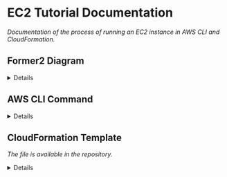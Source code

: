 # EC2 Tutorial Documentation
*Documentation of the process of running an EC2 instance in AWS CLI and CloudFormation.*

## Former2 Diagram
<details>
    
![Diagram](https://github.com/SkyOfSteel/EC2_Tutorial_Documentation/blob/main/EC2%20Tutorial%20Instance.png "Former2 Diagram")

The code to add an image link from the repo is:

```
![Diagram](https://github.com/SkyOfSteel/EC2_Tutorial_Documentation/blob/main/EC2%20Tutorial%20Instance.png "Former2 Diagram")
```
Shorter alternative if the image is in the main branch of the same repository:

```
![Diagram](EC2%20Tutorial%20Instance.png)
```
</details>

## AWS CLI Command
<details>

```    
aws ec2 run-instances --image-id ami-0453898e98046c639 --count 1 --instance-type t2.micro --key-name "EC2 Tutorial" --security-group-ids sg-0588aaba70932e8b6 --subnet-id subnet-0d8164236d978a1e5
```
```
aws ec2 create-tags --resources i-06eab29402aaf2854 --tags Key=Name,Value=Test-Instance,Key=Description,Value="This is a test instance."
```

Where **--image-id** is the standard ID for Amazon's own Amazon Linux 2 AMI.

My AWS Configure default region is different from the region where the instance was created, so an additional command is required to list it in the console.

```
aws --region us-east-1 ec2 describe-instances
```
    
</details>

## CloudFormation Template
*The file is available in the repository.*
<details>

```
AWSTemplateFormatVersion: "2010-09-09"
Metadata:
    Generator: "former2"
Description: ""
Resources:
    EC2Instance:
        Type: "AWS::EC2::Instance"
        Properties:
            ImageId: "ami-0453898e98046c639"
            InstanceType: "t2.micro"
            KeyName: "EC2 Tutorial"
            AvailabilityZone: !Sub "${AWS::Region}d"
            Tenancy: "default"
            SubnetId: "subnet-0d8164236d978a1e5"
            EbsOptimized: false
            SecurityGroupIds: 
              - "sg-0588aaba70932e8b6"
            SourceDestCheck: true
            BlockDeviceMappings: 
              - 
                DeviceName: "/dev/xvda"
                Ebs: 
                    Encrypted: false
                    VolumeSize: 8
                    SnapshotId: "snap-05e7955c47c599709"
                    VolumeType: "gp2"
                    DeleteOnTermination: true
            UserData: "IyEvYmluL2Jhc2gKIyBVc2UgdGhpcyBmb3IgeW91ciB1c2VyIGRhdGEgKHNjcmlwdCBmcm9tIHRvcCB0byBib3R0b20pCiMgaW5zdGFsbCBodHRwZCAoTGludXggMiB2ZXJzaW9uKQp5dW0gdXBkYXRlIC15Cnl1bSBpbnN0YWxsIC15IGh0dHBkCnN5c3RlbWN0bCBzdGFydCBodHRwZApzeXN0ZW1jdGwgZW5hYmxlIGh0dHBkCmVjaG8gIjxoMT5IZWxsbyBXb3JsZCBmcm9tICQoaG9zdG5hbWUgLWYpPC9oMT4iID4gL3Zhci93d3cvaHRtbC9pbmRleC5odG1s"
            Tags: 
              - 
                Key: "Description"
                Value: "This is a test instance."
              - 
                Key: "Name"
                Value: "Test-Instance"
            HibernationOptions: 
                Configured: false
            EnclaveOptions: 
                Enabled: false
```   
</details>

